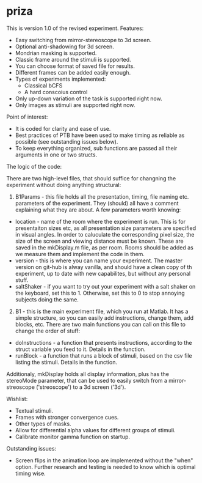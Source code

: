 # priza

This is version 1.0 of the revised experiment.
Features:
- Easy switching from mirror-stereoscope to 3d screen.
- Optional anti-shadowing for 3d screen.
- Mondrian masking is supported.
- Classic frame around the stimuli is supported.
- You can choose format of saved file for results.
- Different frames can be added easily enough.
- Types of experiments implemented:
  - Classical bCFS
  - A hard conscoius control
- Only up-down variation of the task is supported right now.
- Only images as stimuli are supported right now.

Point of interest:
- It is coded for clarity and ease of use.
- Best practices of PTB have been used to make timing as reliable as possible (see outstanding issues below).
- To keep everything organized, sub functions are passed all their arguments in one or two structs.

The logic of the code:

There are two high-level files, that should suffice for changning the experiment without doing anything structural:

1. B1Params - this file holds all the presentation, timing, file naming etc. parameters of the experiment. They (should) all have a comment explaining what they are about. A few parameters worth knowing:
 - location - name of the room where the experiment is run. This is for presentaiton sizes etc, as all presentation size parameters are specified in visual angles. In order to caluculate the corresponding pixel size, the size of the screen and viewing distance must be known. These are saved in the mkDisplay.m file, as per room. Rooms should be added as we measure them and implement the code in them.
 - version - this is where you can name your experiment. The master version on git-hub is alway vanilla, and should have a clean copy of th experiment, up to date with new capabilites, but without any personal stuff.
 - saltShaker - if you want to try out your experiment with a salt shaker on the keyboard, set this to 1. Otherwise, set this to 0 to stop annoying subjects doing the same.
2. B1 - this is the main experiment file, which you run at Matlab. It has a simple structure, so you can easily add instructions, change them, add blocks, etc. There are two main functions you can call on this file to change the order of stuff:
  - doInstructions - a function that presents instructions, according to the struct variable you feed to it. Details in the function.
  - runBlock - a function that runs a block of stimuli, based on the csv file listing the stimuli. Details in the function.
  
Additionaly, mkDisplay holds all display information, plus has the stereoMode parameter, that can be used to easily switch from a mirror-streoscope ('streoscope') to a 3d screen ('3d').


Wishlist:
 - Textual stimuli.
 - Frames with stronger convergence cues.
 - Other types of masks.
 - Allow for differential alpha values for different groups of stimuli.
 - Calibrate monitor gamma function on startup.

Outstanding issues:
  - Screen flips in the animation loop are implemented without the "when" option. Further research and testing is needed to know which is optimal timing wise.
